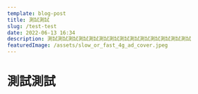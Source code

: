 ```yaml
---
template: blog-post
title: 測試測試
slug: /test-test
date: 2022-06-13 16:34
description: 測試測試測試測試測試測試測試測試測試測試測試測試測試測試
featuredImage: /assets/slow_or_fast_4g_ad_cover.jpeg
---
```

# 測試測試